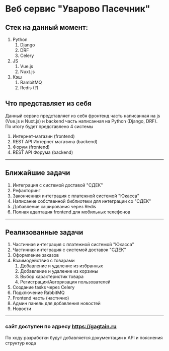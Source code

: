 # Веб сервис "Уварово Пасечник"
## Стек на данный момент:
1. Python
   1. Django
   2. DRF
   3. Celery
2. JS
   1. Vue.js
   2. Nuxt.js
3. Кэш
   1. RambitMQ
   2. Redis (?)
## Что представляет из себя
Данный сервис представляет из себя фронтенд часть написанная на js (Vue.js и Nuxt.js) и backend часть написанная на Python (Django, DRF).
По итогу будет представлено 4 системы
1. Интернет-магазин (frontend)
2. REST API Интернет магазина (backend)
3. Форум (frontend)
4. REST API Форума (backend)
___
## Ближайшие задачи
1. Интеграция с системой доставой "СДЕК"
2. Рефакторинг
3. Законченная интеграция с платежной системой "Юкасса"
4. Написание собственной библиотеки для интеграции со "СДЕК"
5. Добавление кэширования через Redis
6. Полная адаптация frontend для мобильных телефонов
___
## Реализованные задачи
1. Частичная интеграция с платежной системой "Юкасса"
2. Частичная интеграция с системой доставок "СДЕК"
3. Оформление заказов
4. Взаимодействия с товарами
   1. Добавление и удаление из избранных
   2. Добавление и удаление из корзины
   3. Выбор характеристик товара
   4. Регистрация/Авторизация пользователей
5. Создание tasks через Celery
6. Подключение RabbitMQ
7. Frontend часть (частично)
8. Админ панель для добавления новостей
9. Новости
___
### сайт доступен по адресу https://gagtain.ru
По ходу разработки будут добавляется документации к API и пояснения структур кода